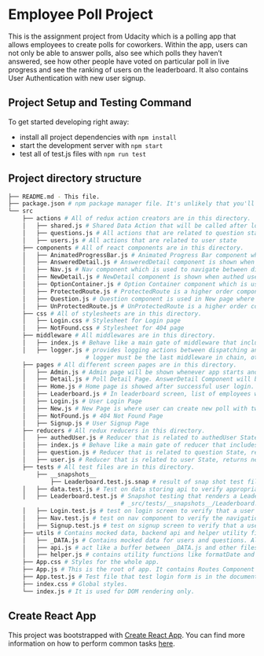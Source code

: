 # Employee Poll Project

This is the assignment project from Udacity which is a polling app that allows employees to create polls for coworkers.
Within the app, users can not only be able to answer polls, also see which polls they haven’t answered, see how other people have voted on particular poll in live progress and see the ranking of users on the leaderboard.
It also contains User Authentication with new user signup.

## Project Setup and Testing Command

To get started developing right away:

- install all project dependencies with `npm install`
- start the development server with `npm start`
- test all of test.js files with `npm run test`

## Project directory structure

```bash
├── README.md - This file.
├── package.json # npm package manager file. It's unlikely that you'll need to modify this.
└── src
    ├── actions # All of redux action creators are in this directory.
    │   ├── shared.js # Shared Data Action that will be called after login. fetch backend data and set response data to store according to authed user id.
    │   ├── questions.js # All actions that are related to question state
    │   ├── users.js # All actions that are related to user state
    ├── components # All of react components are in this directory.
    │   ├── AnimatedProgressBar.js # Animated Progress Bar component which is used in AnswerDetail screen.
    │   ├── AnsweredDetail.js # AnsweredDetail component is shown when authed user chose random poll on the home page and that poll had been already answered by that user.
    │   ├── Nav.js # Nav component which is used to navigate between different pages.
    │   ├── NewDetail.js # NewDetail component is shown when authed user chose random poll on the home page and that poll hadn't been answered by that user before.
    │   ├── OptionContainer.js # Option Container component which is used in NewDetail screen that shows user two different options to answer poll.
    │   ├── ProtectedRoute.js # ProtectedRoute is a higher order component that protects routes which needed authentication.
    │   ├── Question.js # Question component is used in New page where user can create new poll.
    │   ├── UnProtectedRoute.js # UnProtectedRoute is a higher order component that uses for routes which don't need authentication.
    ├── css # All of stylesheets are in this directory.
    │   ├── Login.css # Stylesheet for Login page
    │   ├── NotFound.css # Stylesheet for 404 page
    ├── middleware # All middlewares are in this directory.
    │   ├── index.js # Behave like a main gate of middleware that includes all middlewares, redux thunk middlware is included inside.
    │   ├── logger.js # provides logging actions between dispatching an action, and the moment it reaches the reducer.
                      # logger must be the last middleware in chain, otherwise it will log thunk and promise, not actual actions
    ├── pages # All different screen pages are in this directory.
    │   ├── Admin.js # Admin page will be shown whenever app starts and authed user logout from app.
    │   ├── Detail.js # Poll Detail Page. AnswerDetail Component will be shown if the authed user had already answered, if not NewDetail component will be showed.
    │   ├── Home.js # Home page is showed after successful user login. In home page, all the polls are displayed under two categories: New and Answered.
    │   ├── Leaderboard.js # In leaderboard screen, list of employees will be shown by descending order of created and answered polls.
    │   ├── Login.js # User Login Page
    │   ├── New.js # New Page is where user can create new poll with two different options.
    │   ├── NotFound.js # 404 Not Found Page
    │   ├── Signup.js # User Signup Page
    ├── reducers # All redux reducers in this directory.
    │   ├── authedUser.js # Reducer that is related to authedUser State, returns new action based on type of action.
    │   ├── index.js # Behave like a main gate of reducer that includes all reducers.
    │   ├── question.js # Reducer that is related to question State, returns new action based on type of action.
    │   ├── user.js # Reducer that is related to user State, returns new action based on type of action.
    ├── tests # All test files are in this directory.
        ├── __snapshots__
            ├── Leaderboard.test.js.snap # result of snap shot test file to reference with _Leaderboard.test.js_
    │   ├── data.test.js # Test on data storing api to verify appropriate response is returned in both correct or incorrect data is passed to the function.
    │   ├── Leaderboard.test.js # Snapshot testing that renders a Leaderboard screen, takes a snapshot, then compares it to a reference snapshot file stored in
                                # _src/tests/__snapshots__/Leaderboard.test.js.snap_.
    │   ├── Login.test.js # test on login screen to verify that a user name field, password field, and submit button are present on the page.
    │   ├── Nav.test.js # test on nav component to verify the navigation bar displays all expected links.
    │   ├── Signup.test.js # test on signup screen to verify that a user entering different password in  password and confirmPassword field and clicking submit will see an error on the page
    ├── utils # Contains mocked data, backend api and helper utility files.
    │   ├── _DATA.js # Contains mocked data for users and questions. Also contains methods that can manipulates data from other parts of app.
    │   ├── api.js # act like a buffer between _DATA.js and other files that would like to manipulate data from _DATA.js
    │   ├── helper.js # contains utility functions like formatDate and formatQuestion which can transform requested argument into formated one.
    ├── App.css # Styles for the whole app.
    ├── App.js # This is the root of app. It contains Routes Component and static HTML.
    ├── App.test.js # Test file that test login form is in the document when app start.
    ├── index.css # Global styles.
    └── index.js # It is used for DOM rendering only.
```

## Create React App

This project was bootstrapped with [Create React App](https://github.com/facebook/create-react-app). You can find more information on how to perform common tasks [here](https://github.com/facebook/create-react-app/blob/main/packages/cra-template/template/README.md).
